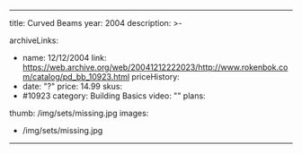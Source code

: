 
---
title: Curved Beams
year: 2004
description: >-
  
archiveLinks:
  - name: 12/12/2004
    link: https://web.archive.org/web/20041212222023/http://www.rokenbok.com/catalog/pd_bb_10923.html
priceHistory:
  - date: "?"
    price: 14.99
skus:
  - #10923
category: Building Basics
video: ""
plans:

thumb: /img/sets/missing.jpg
images:
  -  /img/sets/missing.jpg
---
